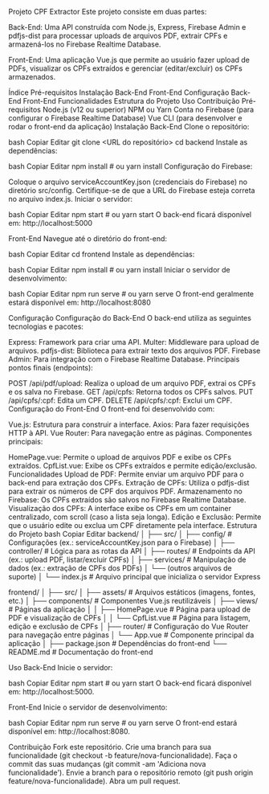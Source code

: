 Projeto CPF Extractor
Este projeto consiste em duas partes:

Back-End:
Uma API construída com Node.js, Express, Firebase Admin e pdfjs-dist para processar uploads de arquivos PDF, extrair CPFs e armazená-los no Firebase Realtime Database.

Front-End:
Uma aplicação Vue.js que permite ao usuário fazer upload de PDFs, visualizar os CPFs extraídos e gerenciar (editar/excluir) os CPFs armazenados.

Índice
Pré-requisitos
Instalação
Back-End
Front-End
Configuração
Back-End
Front-End
Funcionalidades
Estrutura do Projeto
Uso
Contribuição
Pré-requisitos
Node.js (v12 ou superior)
NPM ou Yarn
Conta no Firebase (para configurar o Firebase Realtime Database)
Vue CLI (para desenvolver e rodar o front-end da aplicação)
Instalação
Back-End
Clone o repositório:

bash
Copiar
Editar
git clone <URL do repositório>
cd backend
Instale as dependências:

bash
Copiar
Editar
npm install # ou yarn install
Configuração do Firebase:

Coloque o arquivo serviceAccountKey.json (credenciais do Firebase) no diretório src/config.
Certifique-se de que a URL do Firebase esteja correta no arquivo index.js.
Iniciar o servidor:

bash
Copiar
Editar
npm start # ou yarn start
O back-end ficará disponível em: http://localhost:5000

Front-End
Navegue até o diretório do front-end:

bash
Copiar
Editar
cd frontend
Instale as dependências:

bash
Copiar
Editar
npm install # ou yarn install
Iniciar o servidor de desenvolvimento:

bash
Copiar
Editar
npm run serve # ou yarn serve
O front-end geralmente estará disponível em: http://localhost:8080

Configuração
Configuração do Back-End
O back-end utiliza as seguintes tecnologias e pacotes:

Express: Framework para criar uma API.
Multer: Middleware para upload de arquivos.
pdfjs-dist: Biblioteca para extrair texto dos arquivos PDF.
Firebase Admin: Para integração com o Firebase Realtime Database.
Principais pontos finais (endpoints):

POST /api/pdf/upload: Realiza o upload de um arquivo PDF, extrai os CPFs e os salva no Firebase.
GET /api/cpfs: Retorna todos os CPFs salvos.
PUT /api/cpfs/:cpf: Edita um CPF.
DELETE /api/cpfs/:cpf: Exclui um CPF.
Configuração do Front-End
O front-end foi desenvolvido com:

Vue.js: Estrutura para construir a interface.
Axios: Para fazer requisições HTTP à API.
Vue Router: Para navegação entre as páginas.
Componentes principais:

HomePage.vue: Permite o upload de arquivos PDF e exibe os CPFs extraídos.
CpfList.vue: Exibe os CPFs extraídos e permite edição/exclusão.
Funcionalidades
Upload de PDF: Permite enviar um arquivo PDF para o back-end para extração dos CPFs.
Extração de CPFs: Utiliza o pdfjs-dist para extrair os números de CPF dos arquivos PDF.
Armazenamento no Firebase: Os CPFs extraídos são salvos no Firebase Realtime Database.
Visualização dos CPFs: A interface exibe os CPFs em um container centralizado, com scroll (caso a lista seja longa).
Edição e Exclusão: Permite que o usuário edite ou exclua um CPF diretamente pela interface.
Estrutura do Projeto
bash
Copiar
Editar
backend/
│
├── src/
│   ├── config/                # Configurações (ex.: serviceAccountKey.json para o Firebase)
│   ├── controller/            # Lógica para as rotas da API
│   ├── routes/                # Endpoints da API (ex.: upload PDF, listar/excluir CPFs)
│   ├── services/              # Manipulação de dados (ex.: extração de CPFs dos PDFs)
│   └── (outros arquivos de suporte)
│
└── index.js                   # Arquivo principal que inicializa o servidor Express

frontend/
│
├── src/
│   ├── assets/                # Arquivos estáticos (imagens, fontes, etc.)
│   ├── components/            # Componentes Vue.js reutilizáveis
│   ├── views/                 # Páginas da aplicação
│   │   ├── HomePage.vue       # Página para upload de PDF e visualização de CPFs
│   │   └── CpfList.vue        # Página para listagem, edição e exclusão de CPFs
│   ├── router/                # Configuração do Vue Router para navegação entre páginas
│   └── App.vue                # Componente principal da aplicação
│
├── package.json               # Dependências do front-end
└── README.md                  # Documentação do front-end

Uso
Back-End
Inicie o servidor:

bash
Copiar
Editar
npm start # ou yarn start
O back-end ficará disponível em: http://localhost:5000.

Front-End
Inicie o servidor de desenvolvimento:

bash
Copiar
Editar
npm run serve # ou yarn serve
O front-end estará disponível em: http://localhost:8080.

Contribuição
Fork este repositório.
Crie uma branch para sua funcionalidade (git checkout -b feature/nova-funcionalidade).
Faça o commit das suas mudanças (git commit -am 'Adiciona nova funcionalidade').
Envie a branch para o repositório remoto (git push origin feature/nova-funcionalidade).
Abra um pull request.
